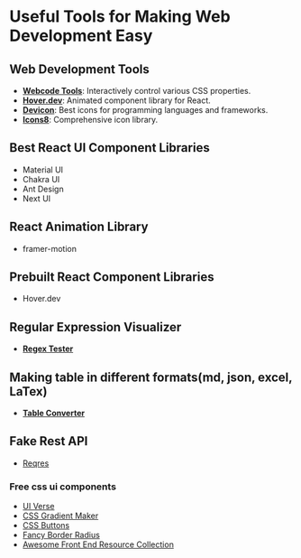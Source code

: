 # Useful Tools for Making Web Development Easy

## Web Development Tools

- **[Webcode Tools](https://webcode.tools)**: Interactively control various CSS properties.
- **[Hover.dev](https://www.hover.dev/)**: Animated component library for React.
- **[Devicon](https://devicon.dev/)**: Best icons for programming languages and frameworks.
- **[Icons8](https://icons8.com/icons/set/mail)**: Comprehensive icon library.

## Best React UI Component Libraries

- Material UI
- Chakra UI
- Ant Design
- Next UI

## React Animation Library

- framer-motion

## Prebuilt React Component Libraries

- Hover.dev

## Regular Expression Visualizer

- **[Regex Tester](https://extendsclass.com/regex-tester.html)**

## Making table in different formats(md, json, excel, LaTex)
- **[Table Converter](https://tableconvert.com/)**

## Fake Rest API
- [Reqres](https://reqres.in/)

### Free css ui components
- [UI Verse](https://uiverse.io)
- [CSS Gradient Maker](https://cssgradient.io/)
- [CSS Buttons](https://cssbuttons.app/)
- [Fancy Border Radius](https://9elements.github.io/fancy-border-radius/)
- [Awesome Front End Resource Collection](https://freefrontend.com/)

